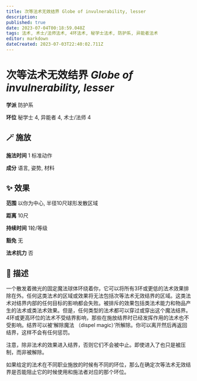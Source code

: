 ```yaml
---
title: 次等法术无效结界 Globe of invulnerability, lesser
description: 
published: true
date: 2023-07-04T00:18:59.048Z
tags: 法术, 术士/法师法术, 4环法术, 秘学士法术, 防护系, 异能者法术
editor: markdown
dateCreated: 2023-07-03T22:40:02.711Z
---
```


# **次等法术无效结界** *Globe of invulnerability, lesser*

**学派** 防护系 

**环位** 秘学士 4, 异能者 4, 术士/法师 4

## 🪄 施放

**施法时间** 1 标准动作

**成分** 语言, 姿势, 材料

## ✨ 效果  

**范围** 以你为中心, 半径10尺球形发散区域

**距离** 10尺  

**持续时间** 1轮/等级 

**豁免** 无

**法术抗力** 否

## 📖 描述

一个散发着微光的固定魔法球体环绕着你，它可以将所有3环或更低的法术效果排除在外。任何这类法术的区域或效果将无法包括次等法术无效结界的区域。这类法术对结界内部的任何目标的影响都会失败。被排斥的效果包括类法术能力和物品产生的法术或类法术效果。但是，任何类型的法术都可以穿过或穿出这个魔法结界。4环或更高环位的法术不受结界影响，那些在施放结界时已经发挥作用的法术也不受影响。结界可以被‘解除魔法 （dispel magic）’所解除。你可以离开然后再返回结界，这样不会有任何惩罚。

注意，除非法术的效果进入结界，否则它们不会被中止。即使进入了也只是被压制，而非被解除。

如果给定的法术在不同职业施放的时候有不同的环位，那么在确定次等法术无效结界是否能阻止它的时候使用和施法者对应的那个环位。
    